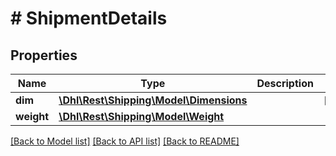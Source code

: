 # # ShipmentDetails

## Properties

Name | Type | Description | Notes
------------ | ------------- | ------------- | -------------
**dim** | [**\Dhl\Rest\Shipping\Model\Dimensions**](Dimensions.md) |  | [optional]
**weight** | [**\Dhl\Rest\Shipping\Model\Weight**](Weight.md) |  |

[[Back to Model list]](../../README.md#models) [[Back to API list]](../../README.md#endpoints) [[Back to README]](../../README.md)
